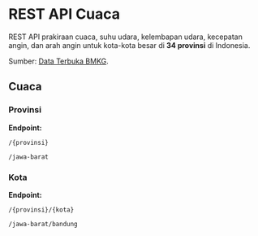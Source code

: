 # REST API Cuaca

REST API prakiraan cuaca, suhu udara, kelembapan udara, kecepatan angin, dan arah angin untuk kota-kota besar di **34 provinsi** di Indonesia.

Sumber: [Data Terbuka BMKG](https://data.bmkg.go.id/).

## Cuaca

### Provinsi

**Endpoint:**

`/{provinsi}`

`/jawa-barat`

### Kota

**Endpoint:**

`/{provinsi}/{kota}`

`/jawa-barat/bandung`
